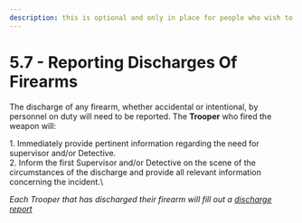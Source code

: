 ```yaml
---
description: this is optional and only in place for people who wish to report discharges
---
```


# 5.7 - Reporting Discharges Of Firearms

The discharge of any firearm, whether accidental or intentional, by personnel on duty will need to be reported. The **Trooper** who fired the weapon will:

1\. Immediately provide pertinent information regarding the need for supervisor and/or Detective.\
2\. Inform the first Supervisor and/or Detective on the scene of the circumstances of the discharge and provide all relevant information concerning the incident.\


_Each Trooper that has discharged their firearm will fill out a_ [_discharge report_](https://forms.gle/qhZodgSRUrkoxRMx8)
